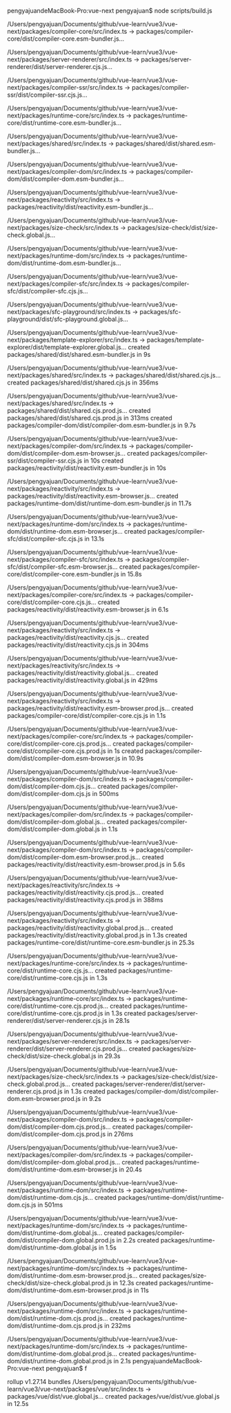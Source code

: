 pengyajuandeMacBook-Pro:vue-next pengyajuan$ node scripts/build.js

/Users/pengyajuan/Documents/github/vue-learn/vue3/vue-next/packages/compiler-core/src/index.ts → packages/compiler-core/dist/compiler-core.esm-bundler.js...

/Users/pengyajuan/Documents/github/vue-learn/vue3/vue-next/packages/server-renderer/src/index.ts → packages/server-renderer/dist/server-renderer.cjs.js...

/Users/pengyajuan/Documents/github/vue-learn/vue3/vue-next/packages/compiler-ssr/src/index.ts → packages/compiler-ssr/dist/compiler-ssr.cjs.js...

/Users/pengyajuan/Documents/github/vue-learn/vue3/vue-next/packages/runtime-core/src/index.ts → packages/runtime-core/dist/runtime-core.esm-bundler.js...

/Users/pengyajuan/Documents/github/vue-learn/vue3/vue-next/packages/shared/src/index.ts → packages/shared/dist/shared.esm-bundler.js...

/Users/pengyajuan/Documents/github/vue-learn/vue3/vue-next/packages/compiler-dom/src/index.ts → packages/compiler-dom/dist/compiler-dom.esm-bundler.js...

/Users/pengyajuan/Documents/github/vue-learn/vue3/vue-next/packages/reactivity/src/index.ts → packages/reactivity/dist/reactivity.esm-bundler.js...

/Users/pengyajuan/Documents/github/vue-learn/vue3/vue-next/packages/size-check/src/index.ts → packages/size-check/dist/size-check.global.js...

/Users/pengyajuan/Documents/github/vue-learn/vue3/vue-next/packages/runtime-dom/src/index.ts → packages/runtime-dom/dist/runtime-dom.esm-bundler.js...

/Users/pengyajuan/Documents/github/vue-learn/vue3/vue-next/packages/compiler-sfc/src/index.ts → packages/compiler-sfc/dist/compiler-sfc.cjs.js...

/Users/pengyajuan/Documents/github/vue-learn/vue3/vue-next/packages/sfc-playground/src/index.ts → packages/sfc-playground/dist/sfc-playground.global.js...

/Users/pengyajuan/Documents/github/vue-learn/vue3/vue-next/packages/template-explorer/src/index.ts → packages/template-explorer/dist/template-explorer.global.js...
created packages/shared/dist/shared.esm-bundler.js in 9s

/Users/pengyajuan/Documents/github/vue-learn/vue3/vue-next/packages/shared/src/index.ts → packages/shared/dist/shared.cjs.js...
created packages/shared/dist/shared.cjs.js in 356ms

/Users/pengyajuan/Documents/github/vue-learn/vue3/vue-next/packages/shared/src/index.ts → packages/shared/dist/shared.cjs.prod.js...
created packages/shared/dist/shared.cjs.prod.js in 313ms
created packages/compiler-dom/dist/compiler-dom.esm-bundler.js in 9.7s

/Users/pengyajuan/Documents/github/vue-learn/vue3/vue-next/packages/compiler-dom/src/index.ts → packages/compiler-dom/dist/compiler-dom.esm-browser.js...
created packages/compiler-ssr/dist/compiler-ssr.cjs.js in 10s
created packages/reactivity/dist/reactivity.esm-bundler.js in 10s

/Users/pengyajuan/Documents/github/vue-learn/vue3/vue-next/packages/reactivity/src/index.ts → packages/reactivity/dist/reactivity.esm-browser.js...
created packages/runtime-dom/dist/runtime-dom.esm-bundler.js in 11.7s

/Users/pengyajuan/Documents/github/vue-learn/vue3/vue-next/packages/runtime-dom/src/index.ts → packages/runtime-dom/dist/runtime-dom.esm-browser.js...
created packages/compiler-sfc/dist/compiler-sfc.cjs.js in 13.1s

/Users/pengyajuan/Documents/github/vue-learn/vue3/vue-next/packages/compiler-sfc/src/index.ts → packages/compiler-sfc/dist/compiler-sfc.esm-browser.js...
created packages/compiler-core/dist/compiler-core.esm-bundler.js in 15.8s

/Users/pengyajuan/Documents/github/vue-learn/vue3/vue-next/packages/compiler-core/src/index.ts → packages/compiler-core/dist/compiler-core.cjs.js...
created packages/reactivity/dist/reactivity.esm-browser.js in 6.1s

/Users/pengyajuan/Documents/github/vue-learn/vue3/vue-next/packages/reactivity/src/index.ts → packages/reactivity/dist/reactivity.cjs.js...
created packages/reactivity/dist/reactivity.cjs.js in 304ms

/Users/pengyajuan/Documents/github/vue-learn/vue3/vue-next/packages/reactivity/src/index.ts → packages/reactivity/dist/reactivity.global.js...
created packages/reactivity/dist/reactivity.global.js in 429ms

/Users/pengyajuan/Documents/github/vue-learn/vue3/vue-next/packages/reactivity/src/index.ts → packages/reactivity/dist/reactivity.esm-browser.prod.js...
created packages/compiler-core/dist/compiler-core.cjs.js in 1.1s

/Users/pengyajuan/Documents/github/vue-learn/vue3/vue-next/packages/compiler-core/src/index.ts → packages/compiler-core/dist/compiler-core.cjs.prod.js...
created packages/compiler-core/dist/compiler-core.cjs.prod.js in 1s
created packages/compiler-dom/dist/compiler-dom.esm-browser.js in 10.9s

/Users/pengyajuan/Documents/github/vue-learn/vue3/vue-next/packages/compiler-dom/src/index.ts → packages/compiler-dom/dist/compiler-dom.cjs.js...
created packages/compiler-dom/dist/compiler-dom.cjs.js in 500ms

/Users/pengyajuan/Documents/github/vue-learn/vue3/vue-next/packages/compiler-dom/src/index.ts → packages/compiler-dom/dist/compiler-dom.global.js...
created packages/compiler-dom/dist/compiler-dom.global.js in 1.1s

/Users/pengyajuan/Documents/github/vue-learn/vue3/vue-next/packages/compiler-dom/src/index.ts → packages/compiler-dom/dist/compiler-dom.esm-browser.prod.js...
created packages/reactivity/dist/reactivity.esm-browser.prod.js in 5.6s

/Users/pengyajuan/Documents/github/vue-learn/vue3/vue-next/packages/reactivity/src/index.ts → packages/reactivity/dist/reactivity.cjs.prod.js...
created packages/reactivity/dist/reactivity.cjs.prod.js in 388ms

/Users/pengyajuan/Documents/github/vue-learn/vue3/vue-next/packages/reactivity/src/index.ts → packages/reactivity/dist/reactivity.global.prod.js...
created packages/reactivity/dist/reactivity.global.prod.js in 1.3s
created packages/runtime-core/dist/runtime-core.esm-bundler.js in 25.3s

/Users/pengyajuan/Documents/github/vue-learn/vue3/vue-next/packages/runtime-core/src/index.ts → packages/runtime-core/dist/runtime-core.cjs.js...
created packages/runtime-core/dist/runtime-core.cjs.js in 1.3s

/Users/pengyajuan/Documents/github/vue-learn/vue3/vue-next/packages/runtime-core/src/index.ts → packages/runtime-core/dist/runtime-core.cjs.prod.js...
created packages/runtime-core/dist/runtime-core.cjs.prod.js in 1.3s
created packages/server-renderer/dist/server-renderer.cjs.js in 28.1s

/Users/pengyajuan/Documents/github/vue-learn/vue3/vue-next/packages/server-renderer/src/index.ts → packages/server-renderer/dist/server-renderer.cjs.prod.js...
created packages/size-check/dist/size-check.global.js in 29.3s

/Users/pengyajuan/Documents/github/vue-learn/vue3/vue-next/packages/size-check/src/index.ts → packages/size-check/dist/size-check.global.prod.js...
created packages/server-renderer/dist/server-renderer.cjs.prod.js in 1.3s
created packages/compiler-dom/dist/compiler-dom.esm-browser.prod.js in 9.2s

/Users/pengyajuan/Documents/github/vue-learn/vue3/vue-next/packages/compiler-dom/src/index.ts → packages/compiler-dom/dist/compiler-dom.cjs.prod.js...
created packages/compiler-dom/dist/compiler-dom.cjs.prod.js in 276ms

/Users/pengyajuan/Documents/github/vue-learn/vue3/vue-next/packages/compiler-dom/src/index.ts → packages/compiler-dom/dist/compiler-dom.global.prod.js...
created packages/runtime-dom/dist/runtime-dom.esm-browser.js in 20.4s

/Users/pengyajuan/Documents/github/vue-learn/vue3/vue-next/packages/runtime-dom/src/index.ts → packages/runtime-dom/dist/runtime-dom.cjs.js...
created packages/runtime-dom/dist/runtime-dom.cjs.js in 501ms

/Users/pengyajuan/Documents/github/vue-learn/vue3/vue-next/packages/runtime-dom/src/index.ts → packages/runtime-dom/dist/runtime-dom.global.js...
created packages/compiler-dom/dist/compiler-dom.global.prod.js in 2.2s
created packages/runtime-dom/dist/runtime-dom.global.js in 1.5s

/Users/pengyajuan/Documents/github/vue-learn/vue3/vue-next/packages/runtime-dom/src/index.ts → packages/runtime-dom/dist/runtime-dom.esm-browser.prod.js...
created packages/size-check/dist/size-check.global.prod.js in 12.3s
created packages/runtime-dom/dist/runtime-dom.esm-browser.prod.js in 11s

/Users/pengyajuan/Documents/github/vue-learn/vue3/vue-next/packages/runtime-dom/src/index.ts → packages/runtime-dom/dist/runtime-dom.cjs.prod.js...
created packages/runtime-dom/dist/runtime-dom.cjs.prod.js in 232ms

/Users/pengyajuan/Documents/github/vue-learn/vue3/vue-next/packages/runtime-dom/src/index.ts → packages/runtime-dom/dist/runtime-dom.global.prod.js...
created packages/runtime-dom/dist/runtime-dom.global.prod.js in 2.1s
pengyajuandeMacBook-Pro:vue-next pengyajuan$ f

rollup v1.27.14
bundles /Users/pengyajuan/Documents/github/vue-learn/vue3/vue-next/packages/vue/src/index.ts → packages/vue/dist/vue.global.js...
created packages/vue/dist/vue.global.js in 12.5s
